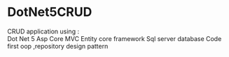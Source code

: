 # DotNet5CRUD

CRUD application using :
<br>
Dot Net 5
Asp Core MVC 
Entity core framework
Sql server database Code first
oop ,repository design pattern 
